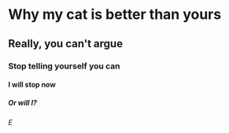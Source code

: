 # **Why my cat is better than yours**
## Really, you can't argue
### Stop telling yourself you can
#### I will stop now
##### Or will I?
###### E

